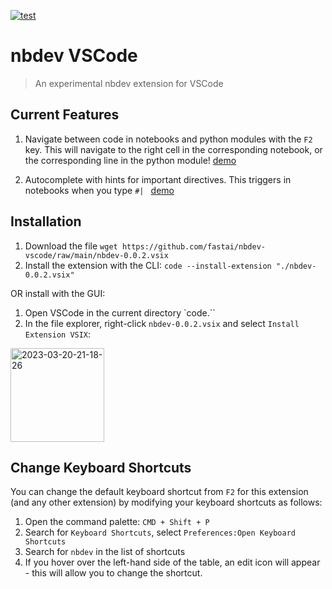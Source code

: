 [![test](https://github.com/fastai/nbdev-vscode/actions/workflows/test.yaml/badge.svg)](https://github.com/fastai/nbdev-vscode/actions/workflows/test.yaml)

# nbdev VSCode

> An experimental nbdev extension for VSCode

## Current Features

1. Navigate between code in notebooks and python modules with the `F2` key.  This will navigate to the right cell in the corresponding notebook, or the corresponding line in the python module! [demo](https://twitter.com/HamelHusain/status/1641460341992304640)

2. Autocomplete with hints for important directives. This triggers in notebooks when you type `#| ` [demo](https://twitter.com/HamelHusain/status/1642051330402287616?s=20)

## Installation

1. Download the file `wget https://github.com/fastai/nbdev-vscode/raw/main/nbdev-0.0.2.vsix`
2. Install the extension with the CLI: 
   `code --install-extension "./nbdev-0.0.2.vsix"`

OR install with the GUI:
1. Open VSCode in the current directory `code.``
2. In the file explorer, right-click `nbdev-0.0.2.vsix` and select `Install Extension VSIX`:

<img width="150" alt="2023-03-20-21-18-26" src="https://user-images.githubusercontent.com/1483922/229269975-bf493093-8c80-4465-9971-286f3e17d9b2.png">


## Change Keyboard Shortcuts

You can change the default keyboard shortcut from `F2` for this extension (and any other extension) by modifying your keyboard shortcuts as follows:

1. Open the command palette: `CMD + Shift + P`
2. Search for `Keyboard Shortcuts`, select `Preferences:Open Keyboard Shortcuts`
3. Search for `nbdev` in the list of shortcuts
4. If you hover over the left-hand side of the table, an edit icon will appear - this will allow you to change the shortcut.

